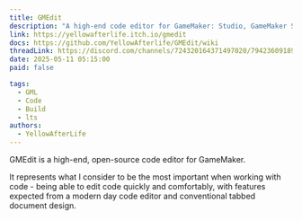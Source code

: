 ```yaml
---
title: GMEdit
description: "A high-end code editor for GameMaker: Studio, GameMaker Studio 2.x, and more!"
link: https://yellowafterlife.itch.io/gmedit
docs: https://github.com/YellowAfterlife/GMEdit/wiki
threadLink: https://discord.com/channels/724320164371497020/794236091896168468
date: 2025-05-11 05:15:00
paid: false

tags:
  - GML
  - Code
  - Build
  - lts
authors:
  - YellowAfterLife
---
```


GMEdit is a high-end, open-source code editor for GameMaker.

It represents what I consider to be the most important when working with code - being able to edit code quickly and comfortably, with features expected from a modern day code editor and conventional tabbed document design.